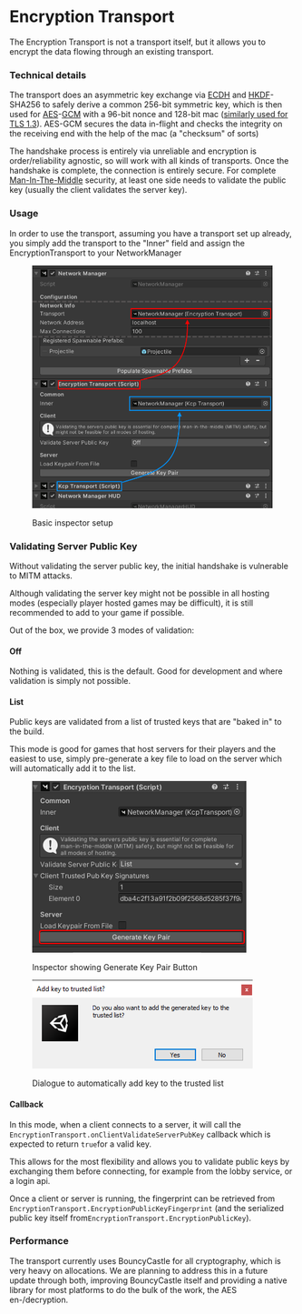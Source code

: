 # Encryption Transport

The Encryption Transport is not a transport itself, but it allows you to encrypt the data flowing through an existing transport.

### Technical details

The transport does an asymmetric key exchange via [ECDH](https://en.wikipedia.org/wiki/Elliptic-curve\_Diffie%E2%80%93Hellman) and [HKDF](https://en.wikipedia.org/wiki/HKDF)-SHA256 to safely derive a common 256-bit symmetric key, which is then used for [AES](https://en.wikipedia.org/wiki/Advanced\_Encryption\_Standard)-[GCM](https://en.wikipedia.org/wiki/Galois/Counter\_Mode) with a 96-bit nonce and 128-bit mac ([similarly used for TLS 1.3](https://en.wikipedia.org/wiki/Transport\_Layer\_Security#Cipher)). AES-GCM secures the data in-flight and checks the integrity on the receiving end with the help of the mac (a "checksum" of sorts)

The handshake process is entirely via unreliable and encryption is order/reliability agnostic, so will work with all kinds of transports. Once the handshake is complete, the connection is entirely secure. For complete [Man-In-The-Middle](https://en.wikipedia.org/wiki/Man-in-the-middle\_attack) security, at least one side needs to validate the public key (usually the client validates the server key).

### Usage

In order to use the transport, assuming you have a transport set up already, you simply add the transport to the "Inner" field and assign the EncryptionTransport to your NetworkManager

<figure><img src="../../.gitbook/assets/image (147).png" alt=""><figcaption><p>Basic inspector setup</p></figcaption></figure>



### Validating Server Public Key

Without validating the server public key, the initial handshake is vulnerable to MITM attacks.&#x20;

Although validating the server key might not be possible in all hosting modes (especially player hosted games may be difficult), it is still recommended to add to your game if possible.

Out of the box, we provide 3 modes of validation:

#### Off

Nothing is validated, this is the default. Good for development and where validation is simply not possible.

#### List

Public keys are validated from a list of trusted keys that are "baked in" to the build.

This mode is good for games that host servers for their players and the easiest to use, simply pre-generate a key file to load on the server which will automatically add it to the list.

<figure><img src="../../.gitbook/assets/image (149).png" alt=""><figcaption><p>Inspector showing Generate Key Pair Button</p></figcaption></figure>

<figure><img src="../../.gitbook/assets/image (148).png" alt=""><figcaption><p>Dialogue to automatically add key to the trusted list</p></figcaption></figure>

#### Callback

In this mode, when a client connects to a server, it will call the `EncryptionTransport.onClientValidateServerPubKey` callback which is expected to return `true`for a valid key.

This allows for the most flexibility and allows you to validate public keys by exchanging them before connecting, for example from the lobby service, or a login api.

Once a client or server is running, the fingerprint can be retrieved from `EncryptionTransport.EncryptionPublicKeyFingerprint` (and the serialized public key itself from`EncryptionTransport.EncryptionPublicKey`).

### Performance

The transport currently uses BouncyCastle for all cryptography, which is very heavy on allocations. We are planning to address this in a future update through both, improving BouncyCastle itself and providing a native library for most platforms to do the bulk of the work, the AES en-/decryption.

